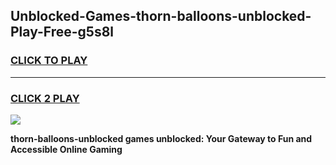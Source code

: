 
## Unblocked-Games-thorn-balloons-unblocked-Play-Free-g5s8l
<h3>
<a href="https://premium76.site?title=thorn-balloons-unblocked&ref=23A">CLICK TO PLAY</a></h3>
<hr>

<h3>
<a href="https://premium76.site?title=thorn-balloons-unblocked&ref=23A">CLICK 2 PLAY</a>
  
</h3>

<a href="https://premium76.site?title=thorn-balloons-unblocked&ref=23A"><img src="https://clearcache.store/games.png"></a>


**thorn-balloons-unblocked games unblocked: Your Gateway to Fun and Accessible Online Gaming**
